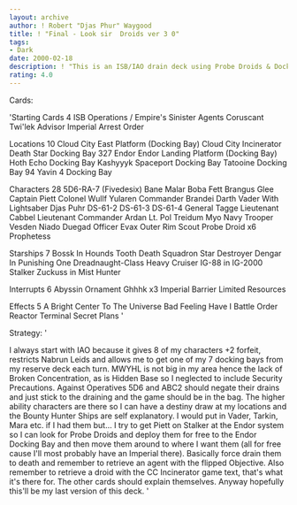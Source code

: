 ```yaml
---
layout: archive
author: ! Robert "Djas Phur" Waygood
title: ! "Final - Look sir  Droids ver 3 0"
tags:
- Dark
date: 2000-02-18
description: ! "This is an ISB/IAO drain deck using Probe Droids & Docking Bays."
rating: 4.0
---
```

Cards: 

'Starting Cards 4
ISB Operations / Empire's Sinister Agents
Coruscant
Twi'lek Advisor
Imperial Arrest Order

Locations 10
Cloud City East Platform (Docking Bay)
Cloud City Incinerator
Death Star Docking Bay 327
Endor
Endor Landing Platform (Docking Bay)
Hoth Echo Docking Bay
Kashyyyk
Spaceport Docking Bay
Tatooine Docking Bay 94
Yavin 4 Docking Bay

Characters 28
5D6-RA-7 (Fivedesix)
Bane Malar
Boba Fett
Brangus Glee
Captain Piett
Colonel Wullf Yularen
Commander Brandei
Darth Vader With Lightsaber
Djas Puhr
DS-61-2
DS-61-3
DS-61-4
General Tagge
Lieutenant Cabbel
Lieutenant Commander Ardan
Lt. Pol Treidum
Myo
Navy Trooper Vesden
Niado Duegad
Officer Evax
Outer Rim Scout
Probe Droid  x6
Prophetess

Starships 7
Bossk In Hounds Tooth
Death Squadron Star Destroyer
Dengar In Punishing One
Dreadnaught-Class Heavy Cruiser
IG-88 in IG-2000
Stalker
Zuckuss in Mist Hunter

Interrupts 6
Abyssin Ornament
Ghhhk  x3
Imperial Barrier
Limited Resources

Effects 5
A Bright Center To The Universe
Bad Feeling Have I
Battle Order
Reactor Terminal
Secret Plans '

Strategy: '

I always start with IAO because it gives 8 of my characters +2 forfeit, restricts Nabrun Leids and allows me to get one of my 7 docking bays from my reserve deck each turn. MWYHL is not big in my area hence the lack of Broken Concentration, as is Hidden Base so I neglected to include Security Precautions.
Against Operatives 5D6 and ABC2 should negate their drains and just stick to the draining and the game should be in the bag.
The higher ability characters are there so I can have a destiny draw at my locations and the Bounty Hunter Ships are self explanatory. I would put in Vader, Tarkin, Mara etc. if I had them but&#8230;
I try to get Piett on Stalker at the Endor system so I can look for Probe Droids and deploy them for free to the Endor Docking Bay and then move them around to where I want them (all for free cause I'll most probably have an Imperial there). Basically force drain them to death and remember to retrieve an agent with the flipped Objective. Also remember to retrieve a droid with the CC Incinerator game text, that's what it's there for.
The other cards should explain themselves. Anyway hopefully this'll be my last version of this deck.
'